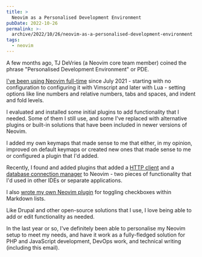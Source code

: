 ```yaml
---
title: >
  Neovim as a Personalised Development Environment
pubDate: 2022-10-26
permalink: >-
  archive/2022/10/26/neovim-as-a-personalised-development-environment
tags:
  - neovim
---
```


A few months ago, TJ DeVries (a Neovim core team member) coined the phrase "Personalised Development Environment" or PDE.

[I've been using Neovim full-time](https://www.oliverdavies.uk/blog/going-full-vim) since July 2021 - starting with no configuration to configuring it with Vimscript and later with Lua - setting options like line numbers and relative numbers, tabs and spaces, and indent and fold levels.


I evaluated and installed some initial plugins to add functionality that I needed. Some of them I still use, and some I've replaced with alternative plugins or built-in solutions that have been included in newer versions of Neovim.

I added my own keymaps that made sense to me that either, in my opinion, improved on default keymaps or created new ones that made sense to me or configured a plugin that I'd added.

Recently, I found and added plugins that added a [HTTP client](https://github.com/rest-nvim/rest.nvim) and a [database connection manager](https://github.com/kristijanhusak/vim-dadbod-ui) to Neovim - two pieces of functionality that I'd used in other IDEs or separate applications.

I also [wrote my own Neovim plugin](https://github.com/opdavies/toggle-checkbox.nvim) for toggling checkboxes within Markdown lists.

Like Drupal and other open-source solutions that I use, I love being able to add or edit functionality as needed.

In the last year or so, I've definitely been able to personalise my Neovim setup to meet my needs, and have it work as a fully-fledged solution for PHP and JavaScript development, DevOps work, and technical writing (including this email).
